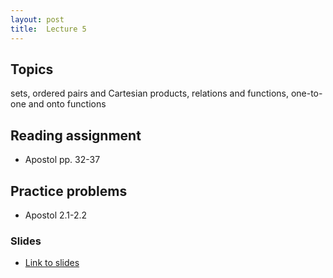 ```yaml
---
layout: post
title:  Lecture 5
---
```


## Topics

sets, ordered pairs and Cartesian products, relations and functions, one-to-one and onto functions

## Reading assignment
* Apostol pp. 32-37

## Practice problems
* Apostol 2.1-2.2

### Slides

* [Link to slides](http://wcasper.github.io/math350fall2024/slides/lec05/lec05.pdf)


